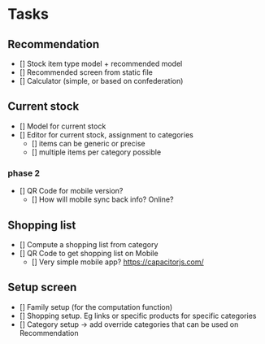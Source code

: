 # Tasks

## Recommendation

- [] Stock item type model + recommended model
- [] Recommended screen from static file
- [] Calculator (simple, or based on confederation)

## Current stock

- [] Model for current stock
- [] Editor for current stock, assignment to categories
    - [] items can be generic or precise
    - [] multiple items per category possible


### phase 2

- [] QR Code for mobile version?
    - [] How will mobile sync back info? Online?


## Shopping list

- [] Compute a shopping list from category
- [] QR Code to get shopping list on Mobile 
    - [] Very simple mobile app? https://capacitorjs.com/

## Setup screen

- [] Family setup (for the computation function)
- [] Shopping setup. Eg links or specific products for specific categories
- [] Category setup -> add override categories that can be used on Recommendation